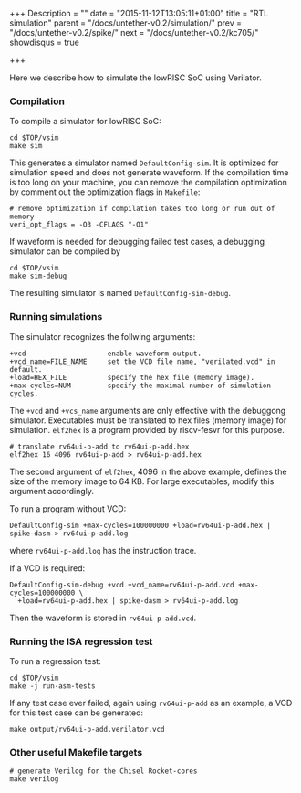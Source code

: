 +++
Description = ""
date = "2015-11-12T13:05:11+01:00"
title = "RTL simulation"
parent = "/docs/untether-v0.2/simulation/"
prev = "/docs/untether-v0.2/spike/"
next = "/docs/untether-v0.2/kc705/"
showdisqus = true

+++

Here we describe how to simulate the lowRISC SoC using Verilator.

### Compilation

To compile a simulator for lowRISC SoC:

    cd $TOP/vsim
    make sim

This generates a simulator named `DefaultConfig-sim`. It is optimized for simulation speed and does not generate waveform. If the compilation time is too long on your machine, you can remove the compilation optimization by comment out the optimization flags in `Makefile`:

    # remove optimization if compilation takes too long or run out of memory
    veri_opt_flags = -O3 -CFLAGS "-O1"

If waveform is needed for debugging failed test cases, a debugging simulator can be compiled by

    cd $TOP/vsim
    make sim-debug

The resulting simulator is named `DefaultConfig-sim-debug`.

### Running simulations

The simulator recognizes the follwing arguments:

    +vcd                    enable waveform output.
    +vcd_name=FILE_NAME     set the VCD file name, "verilated.vcd" in default.
    +load=HEX_FILE          specify the hex file (memory image).
    +max-cycles=NUM         specify the maximal number of simulation cycles.

<a name="elf2hex"></a>
The `+vcd` and `+vcs_name` arguments are only effective with the debuggong simulator. Executables must be translated to hex files (memory image) for simulation. `elf2hex` is a program provided by riscv-fesvr for this purpose.

    # translate rv64ui-p-add to rv64ui-p-add.hex
    elf2hex 16 4096 rv64ui-p-add > rv64ui-p-add.hex

The second argument of `elf2hex`, 4096 in the above example, defines the size of the memory image to 64 KB. For large executables, modify this argument accordingly.

To run a program without VCD:

    DefaultConfig-sim +max-cycles=100000000 +load=rv64ui-p-add.hex | spike-dasm > rv64ui-p-add.log

where `rv64ui-p-add.log` has the instruction trace.

If a VCD is required:

    DefaultConfig-sim-debug +vcd +vcd_name=rv64ui-p-add.vcd +max-cycles=100000000 \
      +load=rv64ui-p-add.hex | spike-dasm > rv64ui-p-add.log

Then the waveform is stored in `rv64ui-p-add.vcd`.

### Running the ISA regression test

To run a regression test:

    cd $TOP/vsim
    make -j run-asm-tests

If any test case ever failed, again using `rv64ui-p-add` as an example, a VCD for this test case can be generated:

    make output/rv64ui-p-add.verilator.vcd

### Other useful Makefile targets

    # generate Verilog for the Chisel Rocket-cores
    make verilog


